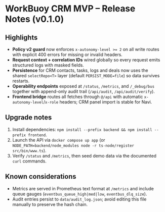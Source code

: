 # WorkBuoy CRM MVP – Release Notes (v0.1.0)

## Highlights
- **Policy v2 guard** now enforces `x-autonomy-level >= 2` on all write routes with explicit 400 errors for missing or invalid headers.
- **Request context + correlation IDs** wired globally so every request emits structured logs with masked fields.
- **Persistence** for CRM contacts, tasks, logs and deals now uses the shared `selectRepo<T>` layer (default `PERSIST_MODE=file`) so data survives restarts.
- **Operability endpoints** exposed at `/status`, `/metrics`, and `/_debug/bus` together with append-only audit trail (`/api/audit`, `/api/audit/verify`).
- **Frontend bridge** routes all fetches through `@/api` with automatic `x-autonomy-level`/`x-role` headers; CRM panel import is stable for Navi.

## Upgrade notes
1. Install dependencies: `npm install --prefix backend && npm install --prefix frontend`.
2. Launch the API via `docker compose up app` (or `NODE_PATH=backend/node_modules node -r ts-node/register src/bin/www.ts`).
3. Verify `/status` and `/metrics`, then seed demo data via the documented `curl` commands.

## Known considerations
- Metrics are served in Prometheus text format at `/metrics` and include queue gauges (`eventbus_queue_high|med|low`, `eventbus_dlq_size`).
- Audit entries persist to `data/audit_log.json`; avoid editing this file manually to preserve the hash chain.
